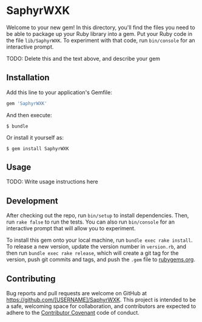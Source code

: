 # SaphyrWXK

Welcome to your new gem! In this directory, you'll find the files you need to be able to package up your Ruby library into a gem. Put your Ruby code in the file `lib/SaphyrWXK`. To experiment with that code, run `bin/console` for an interactive prompt.

TODO: Delete this and the text above, and describe your gem

## Installation

Add this line to your application's Gemfile:

```ruby
gem 'SaphyrWXK'
```

And then execute:

    $ bundle

Or install it yourself as:

    $ gem install SaphyrWXK

## Usage

TODO: Write usage instructions here

## Development

After checking out the repo, run `bin/setup` to install dependencies. Then, run `rake false` to run the tests. You can also run `bin/console` for an interactive prompt that will allow you to experiment.

To install this gem onto your local machine, run `bundle exec rake install`. To release a new version, update the version number in `version.rb`, and then run `bundle exec rake release`, which will create a git tag for the version, push git commits and tags, and push the `.gem` file to [rubygems.org](https://rubygems.org).

## Contributing

Bug reports and pull requests are welcome on GitHub at https://github.com/[USERNAME]/SaphyrWXK. This project is intended to be a safe, welcoming space for collaboration, and contributors are expected to adhere to the [Contributor Covenant](contributor-covenant.org) code of conduct.


